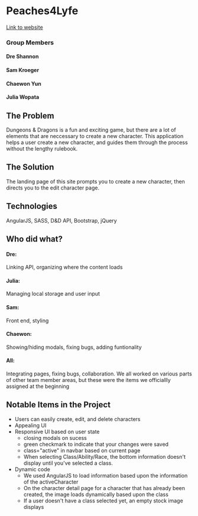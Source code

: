 # Peaches4Lyfe

[Link to website](http://www.oghma.me/oghma/)

### Group Members
#### Dre Shannon
#### Sam Kroeger
#### Chaewon Yun
#### Julia Wopata

## The Problem

Dungeons & Dragons is a fun and exciting game, but there are a lot of elements that are neccessary to create a new character. This application helps a user create a new character, and guides them through the process without the lengthy rulebook.

## The Solution

The landing page of this site prompts you to create a new character, then directs you to the edit character page.

## Technologies

AngularJS, SASS, D&D API, Bootstrap, jQuery

## Who did what?

#### Dre: 
Linking API, organizing where the content loads
#### Julia: 
Managing local storage and user input
#### Sam: 
Front end, styling
#### Chaewon: 
Showing/hiding modals, fixing bugs, adding funtionality

#### All: 
Integrating pages, fixing bugs, collaboration. We all worked on various parts of other team member areas, but these were the items we officiallly assigned at the beginning

## Notable Items in the Project
- Users can easily create, edit, and delete characters
- Appealing UI
- Responsive UI based on user state
  - closing modals on sucess
  - green checkmark to indicate that your changes were saved
  - class="active" in navbar based on current page
  - When selecting Class/Ability/Race, the bottom information doesn't display until you've selected a class.
- Dynamic code
  - We used AngularJS to load information based upon the information of the activeCharacter
  - On the character detail page for a character that has already been created, the image loads dynamically based upon the class
  - If a user doesn't have a class selected yet, an empty stock image displays
